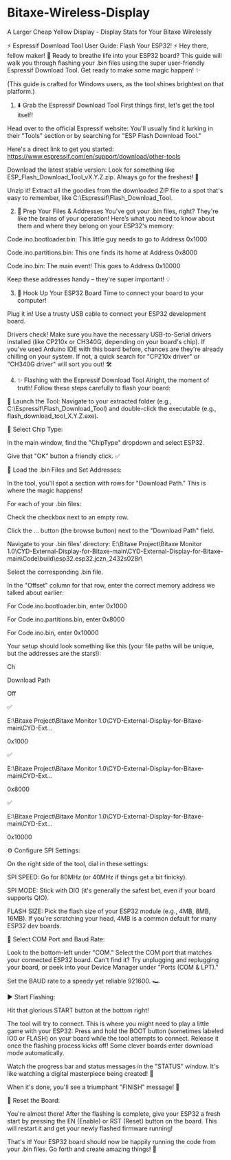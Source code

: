 # Bitaxe-Wireless-Display
A Larger Cheap Yellow Display - Display Stats for Your Bitaxe Wirelessly

⚡ Espressif Download Tool User Guide: Flash Your ESP32! ⚡
Hey there, fellow maker! 👋 Ready to breathe life into your ESP32 board? This guide will walk you through flashing your .bin files using the super user-friendly Espressif Download Tool. Get ready to make some magic happen! ✨

(This guide is crafted for Windows users, as the tool shines brightest on that platform.)

1. ⬇️ Grab the Espressif Download Tool
First things first, let's get the tool itself!

Head over to the official Espressif website: You'll usually find it lurking in their "Tools" section or by searching for "ESP Flash Download Tool."

Here's a direct link to get you started: https://www.espressif.com/en/support/download/other-tools

Download the latest stable version: Look for something like ESP_Flash_Download_Tool_vX.Y.Z.zip. Always go for the freshest! 🌟

Unzip it! Extract all the goodies from the downloaded ZIP file to a spot that's easy to remember, like C:\Espressif\Flash_Download_Tool.

2. 📁 Prep Your Files & Addresses
You've got your .bin files, right? They're like the brains of your operation! Here’s what you need to know about them and where they belong on your ESP32's memory:

Code.ino.bootloader.bin: This little guy needs to go to Address 0x1000

Code.ino.partitions.bin: This one finds its home at Address 0x8000

Code.ino.bin: The main event! This goes to Address 0x10000

Keep these addresses handy – they're super important! 💡

3. 🔌 Hook Up Your ESP32 Board
Time to connect your board to your computer!

Plug it in! Use a trusty USB cable to connect your ESP32 development board.

Drivers check! Make sure you have the necessary USB-to-Serial drivers installed (like CP210x or CH340G, depending on your board's chip). If you've used Arduino IDE with this board before, chances are they're already chilling on your system. If not, a quick search for "CP210x driver" or "CH340G driver" will sort you out! 🛠️

4. ✨ Flashing with the Espressif Download Tool
Alright, the moment of truth! Follow these steps carefully to flash your board:

🚀 Launch the Tool: Navigate to your extracted folder (e.g., C:\Espressif\Flash_Download_Tool) and double-click the executable (e.g., flash_download_tool_X.Y.Z.exe).

🧠 Select Chip Type:

In the main window, find the "ChipType" dropdown and select ESP32.

Give that "OK" button a friendly click. ✅

📂 Load the .bin Files and Set Addresses:

In the tool, you'll spot a section with rows for "Download Path." This is where the magic happens!

For each of your .bin files:

Check the checkbox next to an empty row.

Click the ... button (the browse button) next to the "Download Path" field.

Navigate to your .bin files' directory:
E:\Bitaxe Project\Bitaxe Monitor 1.0\CYD-External-Display-for-Bitaxe-main\CYD-External-Display-for-Bitaxe-main\Code\build\esp32.esp32.jczn_2432s028r\

Select the corresponding .bin file.

In the "Offset" column for that row, enter the correct memory address we talked about earlier:

For Code.ino.bootloader.bin, enter 0x1000

For Code.ino.partitions.bin, enter 0x8000

For Code.ino.bin, enter 0x10000

Your setup should look something like this (your file paths will be unique, but the addresses are the stars!):

Ch

Download Path

Off

✅

E:\Bitaxe Project\Bitaxe Monitor 1.0\CYD-External-Display-for-Bitaxe-main\CYD-Ext...

0x1000

✅

E:\Bitaxe Project\Bitaxe Monitor 1.0\CYD-External-Display-for-Bitaxe-main\CYD-Ext...

0x8000

✅

E:\Bitaxe Project\Bitaxe Monitor 1.0\CYD-External-Display-for-Bitaxe-main\CYD-Ext...

0x10000

⚙️ Configure SPI Settings:

On the right side of the tool, dial in these settings:

SPI SPEED: Go for 80MHz (or 40MHz if things get a bit finicky).

SPI MODE: Stick with DIO (it's generally the safest bet, even if your board supports QIO).

FLASH SIZE: Pick the flash size of your ESP32 module (e.g., 4MB, 8MB, 16MB). If you're scratching your head, 4MB is a common default for many ESP32 dev boards.

📍 Select COM Port and Baud Rate:

Look to the bottom-left under "COM." Select the COM port that matches your connected ESP32 board. Can't find it? Try unplugging and replugging your board, or peek into your Device Manager under "Ports (COM & LPT)."

Set the BAUD rate to a speedy yet reliable 921600. 🏎️

▶️ Start Flashing:

Hit that glorious START button at the bottom right!

The tool will try to connect. This is where you might need to play a little game with your ESP32: Press and hold the BOOT button (sometimes labeled IO0 or FLASH) on your board while the tool attempts to connect. Release it once the flashing process kicks off! Some clever boards enter download mode automatically.

Watch the progress bar and status messages in the "STATUS" window. It's like watching a digital masterpiece being created! 🎨

When it's done, you'll see a triumphant "FINISH" message! 🎉

🔄 Reset the Board:

You're almost there! After the flashing is complete, give your ESP32 a fresh start by pressing the EN (Enable) or RST (Reset) button on the board. This will restart it and get your newly flashed firmware running!

That's it! Your ESP32 board should now be happily running the code from your .bin files. Go forth and create amazing things! 🚀
